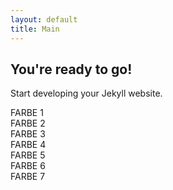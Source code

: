 ```yaml
---
layout: default
title: Main
---
```



## You're ready to go!

Start developing your Jekyll website.

<div class='gradient-test'></div>

<div class='color-1'>FARBE 1</div>
<div class='color-2'>FARBE 2</div>
<div class='color-3'>FARBE 3</div>
<div class='color-4'>FARBE 4</div>
<div class='color-5'>FARBE 5</div>
<div class='color-6'>FARBE 6</div>
<div class='color-7'>FARBE 7</div>

